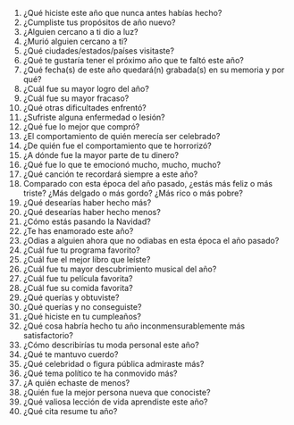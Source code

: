 1. ¿Qué hiciste este año que nunca antes habías hecho?
2. ¿Cumpliste tus propósitos de año nuevo?
3. ¿Alguien cercano a ti dio a luz?
4. ¿Murió alguien cercano a ti?
5. ¿Qué ciudades/estados/países visitaste?
6. ¿Qué te gustaría tener el próximo año que te faltó este año?
7. ¿Qué fecha(s) de este año quedará(n) grabada(s) en su memoria y por qué?
8. ¿Cuál fue su mayor logro del año?
9. ¿Cuál fue su mayor fracaso?
10. ¿Qué otras dificultades enfrentó?
11. ¿Sufriste alguna enfermedad o lesión?
12. ¿Qué fue lo mejor que compró?
13. ¿El comportamiento de quién merecía ser celebrado?
14. ¿De quién fue el comportamiento que te horrorizó?
15. ¿A dónde fue la mayor parte de tu dinero?
16. ¿Qué fue lo que te emocionó mucho, mucho, mucho?
17. ¿Qué canción te recordará siempre a este año?
18. Comparado con esta época del año pasado, ¿estás más feliz o más triste? ¿Más delgado o más gordo? ¿Más rico o más pobre?
19. ¿Qué desearías haber hecho más?
20. ¿Qué desearías haber hecho menos?
21. ¿Cómo estás pasando la Navidad?
22. ¿Te has enamorado este año?
23. ¿Odias a alguien ahora que no odiabas en esta época el año pasado?
24. ¿Cuál fue tu programa favorito?
25. ¿Cuál fue el mejor libro que leíste?
26. ¿Cuál fue tu mayor descubrimiento musical del año?
27. ¿Cuál fue tu película favorita?
28. ¿Cuál fue su comida favorita?
29. ¿Qué querías y obtuviste?
30. ¿Qué querías y no conseguiste?
31. ¿Qué hiciste en tu cumpleaños?
32. ¿Qué cosa habría hecho tu año inconmensurablemente más satisfactorio?
33. ¿Cómo describirías tu moda personal este año?
34. ¿Qué te mantuvo cuerdo?
35. ¿Qué celebridad o figura pública admiraste más?
36. ¿Qué tema político te ha conmovido más?
37. ¿A quién echaste de menos?
38. ¿Quién fue la mejor persona nueva que conociste?
39. ¿Qué valiosa lección de vida aprendiste este año?
40. ¿Qué cita resume tu año?
